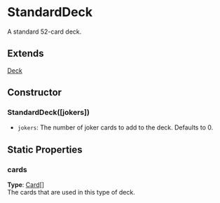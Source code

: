 # StandardDeck

A standard 52-card deck.

## Extends

[Deck]

## Constructor

### StandardDeck(\[jokers\])

- `jokers`: The number of joker cards to add to the deck. Defaults to 0.

## Static Properties

### cards

**Type**: [Card]\[\]  
The cards that are used in this type of deck.

[Card]: Card.md#card
[Deck]: Deck.md#deck
